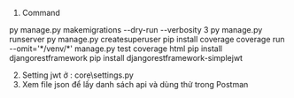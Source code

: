 1. Command

py manage.py makemigrations --dry-run --verbosity 3
py manage.py runserver
py manage.py createsuperuser
pip install coverage
coverage run --omit='\*/venv/\*' manage.py test
coverage html
pip install djangorestframework
pip install djangorestframework-simplejwt

2. Setting jwt ở : core\settings.py
3. Xem file json để lấy danh sách api và dùng thử trong Postman
